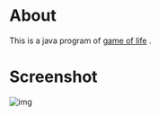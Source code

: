 # About

This is a java program of [game of life](http://en.wikipedia.org/wiki/Conway%27s_Game_of_Life) .

# Screenshot

![img](https://raw.github.com/yankuangshi/game-of-life/master/screenshot.png)